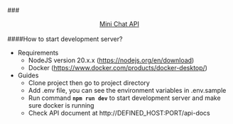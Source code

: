 ###<div align="center"><u>Mini Chat API</u></div><br>
####How to start development server?
* Requirements
  * NodeJS version 20.x.x (https://nodejs.org/en/download)
  * Docker (https://www.docker.com/products/docker-desktop/)
* Guides
  - Clone project then go to project directory
  - Add .env file, you can see the environment variables in .env.sample
  - Run command **`npm run dev`** to start development server and make sure docker is running
  - Check API document at http://DEFINED_HOST:PORT/api-docs

